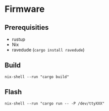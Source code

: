 # Firmware

## Prerequisities

- rustup
- Nix
- ravedude (`cargo install ravedude`)

## Build

```shell
nix-shell --run "cargo build"
```

## Flash

```shell
nix-shell --run "cargo run -- -P /dev/ttyXXX"
```
